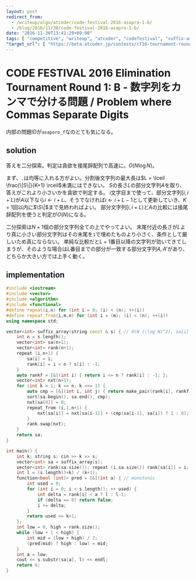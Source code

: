 ```yaml
---
layout: post
redirect_from:
  - /writeup/algo/atcoder/code-festival-2016-asapro-1-b/
  - /blog/2016/11/30/code-festival-2016-asapro-1-b/
date: "2016-11-30T13:42:29+09:00"
tags: [ "competitive", "writeup", "atcoder", "codefestival", "suffix-array", "binary-search" ]
"target_url": [ "https://beta.atcoder.jp/contests/cf16-tournament-round1-open/tasks/asaporo_f" ]
---
```


# CODE FESTIVAL 2016 Elimination Tournament Round 1: B - 数字列をカンマで分ける問題 / Problem where Commas Separate Digits

内部の問題IDが`asaporo_f`なのとても気になる。

## solution

答えを二分探索。判定は貪欲を接尾辞配列で高速に。$O(N \log N)$。

まず、`,`は均等に入れる方がよい。分割後文字列の最大長は$L = \lceil \frac{\|S\|}{K+1} \rceil$未満にはできない。
$S$の長さ$L$の部分文字列$A$を取り、答えがこれより小さいかを貪欲で判定する。
$i$文字目まで使って、部分文字列$[i, i+L)$が$A$以下なら$i \gets i+L$、そうでなければ$i \gets i+L-1$として更新していき、$K+1$回以内に$\S\|$まで見終わればよい。
部分文字列$[i, i+L)$と$A$の比較には接尾辞配列を使うと判定が$O(N)$になる。

二分探索は$N+1$個の部分文字列全ての上でやってよい。
末尾付近の長さが$L$より真に小さい部分文字列はその末尾を`1`で埋めたものより小さく、条件として厳しいため真にならない。
単純な比較だと$L+1$番目以降の文字列が効いてきてしまうが、そのような場合は$L$番目までの部分が一致する部分文字列$A, A'$があり、どちらか大きい方では上手く動く。

## implementation

``` c++
#include <iostream>
#include <vector>
#include <algorithm>
#include <functional>
#define repeat(i,n) for (int i = 0; (i) < (n); ++(i))
#define repeat_from(i,m,n) for (int i = (m); (i) < (n); ++(i))
using namespace std;

vector<int> suffix_array(string const & s) { // O(N (\log N)^2), sa[i] is the index of i-th smallest substring of s
    int n = s.length();
    vector<int> sa(n+1);
    vector<int> rank(n+1);
    repeat (i,n+1) {
        sa[i] = i;
        rank[i] = i < n ? s[i] : -1;
    }
    auto rankf = [&](int i) { return i <= n ? rank[i] : -1; };
    vector<int> nxt(n+1);
    for (int k = 1; k <= n; k <<= 1) {
        auto cmp = [&](int i, int j) { return make_pair(rank[i], rankf(i + k)) < make_pair(rank[j], rankf(j + k)); };
        sort(sa.begin(), sa.end(), cmp);
        nxt[sa[0]] = 0;
        repeat_from (i,1,n+1) {
            nxt[sa[i]] = nxt[sa[i-1]] + (cmp(sa[i-1], sa[i]) ? 1 : 0);
        }
        rank.swap(nxt);
    }
    return sa;
}

int main() {
    int k; string s; cin >> k >> s;
    vector<int> sa = suffix_array(s);
    vector<int> rank(sa.size()); repeat (i,sa.size()) rank[sa[i]] = i;
    int l = (s.length()+k) / (k+1);
    function<bool (int)> pred = [&](int a) { // monotonic
        int used = 0;
        for (int i = 0; i < s.length(); ++ used) {
            int delta = rank[i] < a ? l : l-1;
            if (delta == 0) return false;
            i += delta;
        }
        return used <= k+1;
    };
    int low = 0, high = rank.size();
    while (low + 1 < high) {
        int mid = (low + high) / 2;
        (pred(mid) ? high : low) = mid;
    }
    int a = low;
    cout << s.substr(sa[a], l) << endl;
    return 0;
}
```
